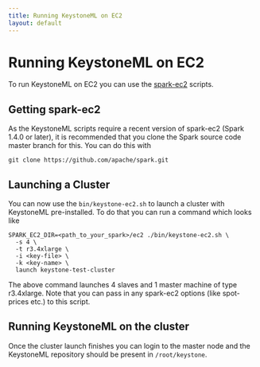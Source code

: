 ```yaml
---
title: Running KeystoneML on EC2
layout: default
---
```


# Running KeystoneML on EC2

To run KeystoneML on EC2 you can use the
[spark-ec2](http://spark.apache.org/docs/latest/ec2-scripts.html) scripts.

## Getting spark-ec2

As the KeystoneML scripts require a recent version of spark-ec2 (Spark 1.4.0 or later), it is
recommended that you clone the Spark source code master branch for this. You can do this with
```
git clone https://github.com/apache/spark.git
``` 

## Launching a Cluster

You can now use the `bin/keystone-ec2.sh` to launch a cluster with KeystoneML pre-installed.
To do that you can run a command which looks like 

```
SPARK_EC2_DIR=<path_to_your_spark>/ec2 ./bin/keystone-ec2.sh \
  -s 4 \
  -t r3.4xlarge \
  -i <key-file> \
  -k <key-name> \
  launch keystone-test-cluster
```

The above command launches 4 slaves and 1 master machine of type r3.4xlarge.
Note that you can pass in any spark-ec2 options (like spot-prices etc.) to this script.

## Running KeystoneML on the cluster

Once the cluster launch finishes you can login to the master node and the KeystoneML
repository should be present in `/root/keystone`.